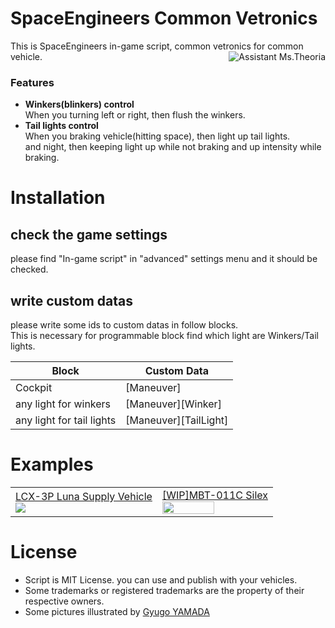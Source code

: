 # SpaceEngineers Common Vetronics 

This is SpaceEngineers in-game script,
common vetronics for common vehicle.
<img align="right" src="https://user-images.githubusercontent.com/48115430/72948365-48a8d880-3dc8-11ea-836d-b9ff4d7a5e54.png" alt="Assistant Ms.Theoria"/>

### Features

- **Winkers(blinkers) control**  
When you turning left or right, then flush the winkers.
- **Tail lights control**  
When you braking vehicle(hitting space), then light up tail lights.  
and night, then keeping light up while not braking and up intensity while braking.

# Installation

## check the game settings

please find "In-game script" in "advanced" settings menu and it should be checked.

## write custom datas

please write some ids to custom datas in follow blocks.  
This is necessary for programmable block find which light are Winkers/Tail lights.

|Block|Custom Data|
|---|---|
|Cockpit|[Maneuver]|
|any light for winkers|[Maneuver][Winker]|
|any light for tail lights|[Maneuver][TailLight]|

# Examples

<table>
  <tbody>
    <tr>
      <td>
        <a href="https://steamcommunity.com/sharedfiles/filedetails/?id=1965652468">
          LCX-3P Luna Supply Vehicle<br/>
          <img src="https://steamuserimages-a.akamaihd.net/ugc/789752963261226928/E657FD80049E62BD2B3CCE3380D501503156AAEF/"/>
        </a>
      </td>
      <td>
      <a href="https://steamcommunity.com/sharedfiles/filedetails/?id=1642837686">
        [WIP]MBT-011C Silex<br/>
        <img src="https://steamuserimages-a.akamaihd.net/ugc/959732611768759967/58FFBFC303F95A3A40B890C2C7033FC0C529609C/" width="70%"/>
        </a>
      </td>
    </tr>
  </tbody>
</table>

# License

- Script is MIT License. you can use and publish with your vehicles.
- Some trademarks or registered trademarks are the property of their respective owners.
- Some pictures illustrated by [Gyugo YAMADA](http://gkr.skr.jp/)
